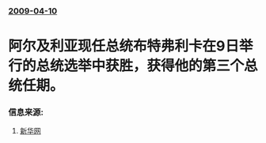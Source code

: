 ### [2009-04-10](/news/2009/04/10/index.md)

##### 
#  阿尔及利亚现任总统布特弗利卡在9日举行的总统选举中获胜，获得他的第三个总统任期。




### 信息来源:

1. [新华网](http://news.xinhuanet.com/world/2009-04/10/content_11166446.htm)
